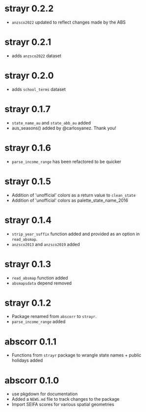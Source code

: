 # strayr 0.2.2
* `anzsco2022` updated to reflect changes made by the ABS

# strayr 0.2.1
* adds `anzsco2022` dataset

# strayr 0.2.0
* adds `school_terms` dataset

# strayr 0.1.7
* `state_name_au` and `state_abb_au` added
* aus_seasons() added by @carlosyanez. Thank you!

# strayr 0.1.6
* `parse_income_range` has been refactored to be quicker

# strayr 0.1.5
* Addition of 'unofficial' colors as a return value to `clean_state`
* Addition of 'unofficial' colors as palette_state_name_2016

# strayr 0.1.4
* `strip_year_suffix` function added and provided as an option in `read_absmap`.
* `anzsco2013` and `anzsco2019` added

# strayr 0.1.3
* `read_absmap` function added
* `absmapsdata` depend removed

# strayr 0.1.2
* Package renamed from `abscorr` to `strayr`.
* `parse_income_range` added

# abscorr 0.1.1
* Functions from `strayr` package to wrangle state names + public holidays added

# abscorr 0.1.0
* use pkgdown for documentation
* Added a `NEWS.md` file to track changes to the package
* Import SEIFA scores for various spatial geometries
